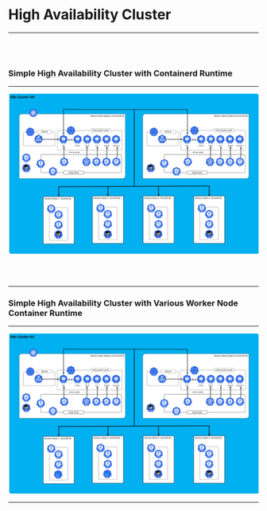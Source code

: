 # High Availability Cluster
---

<br/>
<br/>

### Simple High Availability Cluster with Containerd Runtime

---

<!---     HA K8s Cluster     --->

[![HA K8s Cluster](./images/k8s-cluster-ha-00.png "HA K8s Cluster")](#k8s-cluster-ha-00)

<!---     HA K8s Cluster     --->


<br/>
<br/>

---
### Simple High Availability Cluster with Various Worker Node Container Runtime
---

<!---     HA K8s Cluster     --->

[![HA K8s Cluster](./images/k8s-cluster-ha-01.png "HA K8s Cluster")](#k8s-cluster-ha-01)

<!---     HA K8s Cluster     --->

---